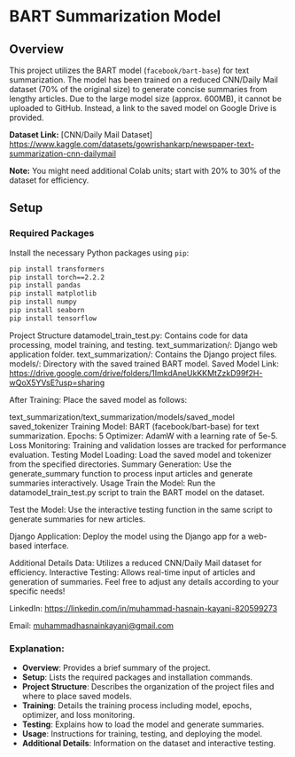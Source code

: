 # BART Summarization Model

## Overview

This project utilizes the BART model (`facebook/bart-base`) for text summarization. The model has been trained on a reduced CNN/Daily Mail dataset (70% of the original size) to generate concise summaries from lengthy articles. Due to the large model size (approx. 600MB), it cannot be uploaded to GitHub. Instead, a link to the saved model on Google Drive is provided.

**Dataset Link:** [CNN/Daily Mail Dataset] https://www.kaggle.com/datasets/gowrishankarp/newspaper-text-summarization-cnn-dailymail

**Note:** You might need additional Colab units; start with 20% to 30% of the dataset for efficiency.

## Setup

### Required Packages

Install the necessary Python packages using `pip`:

```bash
pip install transformers
pip install torch==2.2.2
pip install pandas
pip install matplotlib
pip install numpy
pip install seaborn
pip install tensorflow
```

Project Structure
datamodel_train_test.py: Contains code for data processing, model training, and testing.
text_summarization/: Django web application folder.
text_summarization/: Contains the Django project files.
models/: Directory with the saved trained BART model.
Saved Model Link: https://drive.google.com/drive/folders/1ImkdAneUkKKMtZzkD99f2H-wQoX5YVsE?usp=sharing


After Training: Place the saved model as follows:

text_summarization/text_summarization/models/saved_model
saved_tokenizer
Training
Model: BART (facebook/bart-base) for text summarization.
Epochs: 5
Optimizer: AdamW with a learning rate of 5e-5.
Loss Monitoring: Training and validation losses are tracked for performance evaluation.
Testing
Model Loading: Load the saved model and tokenizer from the specified directories.
Summary Generation: Use the generate_summary function to process input articles and generate summaries interactively.
Usage
Train the Model: Run the datamodel_train_test.py script to train the BART model on the dataset.

Test the Model: Use the interactive testing function in the same script to generate summaries for new articles.

Django Application: Deploy the model using the Django app for a web-based interface.

Additional Details
Data: Utilizes a reduced CNN/Daily Mail dataset for efficiency.
Interactive Testing: Allows real-time input of articles and generation of summaries.
Feel free to adjust any details according to your specific needs!

LinkedIn: https://linkedin.com/in/muhammad-hasnain-kayani-820599273

Email: muhammadhasnainkayani@gmail.com


### Explanation:
- **Overview**: Provides a brief summary of the project.
- **Setup**: Lists the required packages and installation commands.
- **Project Structure**: Describes the organization of the project files and where to place saved models.
- **Training**: Details the training process including model, epochs, optimizer, and loss monitoring.
- **Testing**: Explains how to load the model and generate summaries.
- **Usage**: Instructions for training, testing, and deploying the model.
- **Additional Details**: Information on the dataset and interactive testing.
